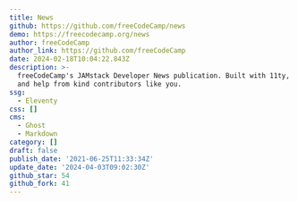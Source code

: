 ```yaml
---
title: News
github: https://github.com/freeCodeCamp/news
demo: https://freecodecamp.org/news
author: freeCodeCamp
author_link: https://github.com/freeCodeCamp
date: 2024-02-18T10:04:22.843Z
description: >-
  freeCodeCamp's JAMstack Developer News publication. Built with 11ty, Ghost,
  and help from kind contributors like you.
ssg:
  - Eleventy
css: []
cms:
  - Ghost
  - Markdown
category: []
draft: false
publish_date: '2021-06-25T11:33:34Z'
update_date: '2024-04-03T09:02:30Z'
github_star: 54
github_fork: 41
---
```

